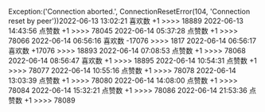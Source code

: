 Exception:('Connection aborted.', ConnectionResetError(104, 'Connection reset by peer'))2022-06-13  13:02:21   喜欢数 +1 >>>> 18889
2022-06-13  14:43:56   点赞数 +1 >>>> 78045
2022-06-14  05:37:28   点赞数 +1 >>>> 78066
2022-06-14  06:56:16   喜欢数 -17076 >>>> 1817
2022-06-14  06:56:17   喜欢数 +17076 >>>> 18893
2022-06-14  07:08:53   点赞数 +1 >>>> 78068
2022-06-14  08:56:47   喜欢数 +1 >>>> 18895
2022-06-14  10:54:31   点赞数 +1 >>>> 78077
2022-06-14  10:55:16   点赞数 +1 >>>> 78078
2022-06-14  13:03:39   点赞数 +1 >>>> 78080
2022-06-14  14:08:00   点赞数 +1 >>>> 78084
2022-06-14  15:32:21   点赞数 +1 >>>> 78086
2022-06-14  21:53:36   点赞数 +1 >>>> 78089

